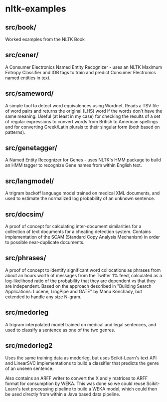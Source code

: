 nltk-examples
=============

## src/book/

Worked examples from the NLTK Book

## src/cener/

A Consumer Electronics Named Entity Recognizer - uses an NLTK Maximum Entropy
Classifier and IOB tags to train and predict Consumer Electronics named entities
in text.

## src/sameword/

A simple tool to detect word equivalences using Wordnet. Reads a TSV file of word pairs and returns the original (LHS) word if the words don't have the same meaning. Useful (at least in my case) for checking the results of a set of regular expressions to convert words from British to American spellings and for converting Greek/Latin plurals to their singular form (both based on patterns).

## src/genetagger/

A Named Entity Recognizer for Genes - uses NLTK's HMM package to build an HMM tagger to recognize Gene names from within English text.

## src/langmodel/

A trigram backoff language model trained on medical XML documents, and used to estimate the normalized log probability of an unknown sentence.

## src/docsim/

A proof of concept for calculating inter-document similarities for a collection of text documents for a cheating detection system. Contains implementation of the SCAM (Standard Copy Analysis Mechanism) in order to possible near-duplicate documents.

## src/phrases/

A proof of concept to identify significant word collocations as phrases from about an hours worth of messages from the Twitter 1% feed, calculated as a log-likelihood ratio of the probability that they are dependent vs that they are independent. Based on the approach described in "Building Search Applications: Lucene, LingPipe and GATE" by Manu Konchady, but extended to handle any size N-gram.

## src/medorleg

A trigram interpolated model trained on medical and legal sentences, and used to classify a sentence as one of the two genres.

## src/medorleg2

Uses the same training data as medorleg, but uses Scikit-Learn's text API and LinearSVC implementations to build a classifier that predicts the genre of an unseen sentence.

Also contains an ARFF writer to convert the X and y matrices to ARFF format for consumption by WEKA. This was done so we could reuse Scikit-Learn's text processing pipeline to build a WEKA model, which could then be used directly from within a Java based data pipeline.

